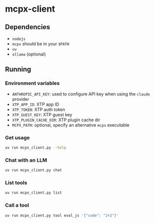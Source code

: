 # mcpx-client

## Dependencies

- `nodejs`
- `mcpx` should be in your `$PATH`
- `uv`
- `ollama` (optional)

## Running

### Environment variables

- `ANTHROPIC_API_KEY`: used to configure API key when using the `claude` provider
- `XTP_APP_ID`: XTP app ID
- `XTP_TOKEN`: XTP auth token
- `XTP_GUEST_KEY`: XTP guest key
- `XTP_PLUGIN_CACHE_DIR`: XTP plugin cache dir
- `MCPX_PATH`: optional, specify an alternative `mcpx` executable

### Get usage 

```sh
uv run mcpx_client.py --help
```

### Chat with an LLM

```sh
uv run mcpx_client.py chat
```

### List tools

```sh
uv run mcpx_client.py list
```

### Call a tool

```sh
uv run mcpx_client.py tool eval_js '{"code": "2+2"}'
```
